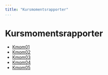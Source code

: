 ```yaml
---
title: "Kursmomentsrapporter"
...
```

Kursmomentsrapporter
=========================

* [Kmom01](reports/kmom01)
* [Kmom02](reports/kmom02)
* [Kmom03](reports/kmom03)
* [Kmom04](reports/kmom04)
* [Kmom05](reports/kmom05)
